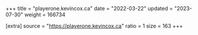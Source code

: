 +++
title = "playerone.kevincox.ca"
date = "2022-03-22"
updated = "2023-07-30"
weight = 166734

[extra]
source = "https://playerone.kevincox.ca"
ratio = 1
size = 163
+++
